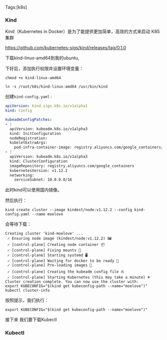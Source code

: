 Tags:[k8s]

### Kind

Kind（Kubernetes in Docker）是为了能提供更加简单，高效的方式来启动 K8S 集群

https://github.com/kubernetes-sigs/kind/releases/tag/0.1.0

下载kind-linux-amd64到我的ubuntu,

下好后，添加执行权限并设置环境变量：

`chmod +x kind-linux-amd64`

`ln -s /root/k8s/kind-linux-amd64 /usr/bin/kind`

创建`kind-config.yaml` :

```yaml
apiVersion: kind.sigs.k8s.io/v1alpha1
kind: Config

kubeadmConfigPatches:
- |
  apiVersion: kubeadm.k8s.io/v1alpha3
  kind: InitConfiguration
  nodeRegistration:
  kubeletExtraArgs:
    pod-infra-container-image: registry.aliyuncs.com/google_containers/pause-amd64:3.1
- |
  apiVersion: kubeadm.k8s.io/v1alpha3
  kind: ClusterConfiguration
  imageRepository: registry.aliyuncs.com/google_containers
  kubernetesVersion: v1.12.2
  networking:
    serviceSubnet: 10.0.0.0/16
```

此时kind可以使用国内镜像。

然后执行：

`kind create cluster --image kindest/node:v1.12.2 --config kind-config.yaml --name moelove                  `

会等待下载：

```
Creating cluster 'kind-moelove' ...
 ✓ Ensuring node image (kindest/node:v1.12.2) 🖼
 ✓ [control-plane] Creating node container 📦
 ✓ [control-plane] Fixing mounts 🗻
 ✓ [control-plane] Starting systemd 🖥
 ✓ [control-plane] Waiting for docker to be ready 🐋
 ✓ [control-plane] Pre-loading images 🐋
 ✓ [control-plane] Creating the kubeadm config file ⛵
 ✓ [control-plane] Starting Kubernetes (this may take a minute) ☸
Cluster creation complete. You can now use the cluster with:
export KUBECONFIG="$(kind get kubeconfig-path --name="moelove")"
kubectl cluster-info
```

按照提示，我们执行：

`export KUBECONFIG="$(kind get kubeconfig-path --name="moelove")"`

接下来 我们要下载Kubectl



### Kubectl